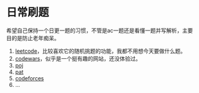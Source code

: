 # 日常刷题

希望自己保持一个日更一题的习惯，不管是ac一题还是看懂一题并写解析，主要目的是防止老年痴呆。

1. [leetcode](www.leetcode.com)，比较喜欢它的随机挑题的功能，我都不用想今天要做什么题。
2. [codewars](https://www.codewars.com/)，似乎是一个挺有趣的网站，还没体验过。
2. [poj](http://poj.org/)
3. [pat](https://www.patest.cn/practice)
4. [codeforces](http://codeforces.com/)
5. ...
